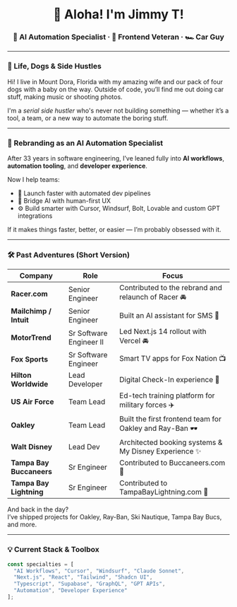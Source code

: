 <!-- README.md for GitHub Profile -->

<div align="center">

# 👋 Aloha! I'm Jimmy T!  
### 🧠 AI Automation Specialist · 🧰 Frontend Veteran · 🏎️ Car Guy

</div>

---

### 🌴 Life, Dogs & Side Hustles

Hi! I live in Mount Dora, Florida with my amazing wife and our pack of four dogs with a baby on the way.
Outside of code, you’ll find me out doing car stuff, making music or shooting photos.

I'm a *serial side hustler* who's never not building something — whether it’s a tool, a team, or a new way to automate the boring stuff.

---

### 🤖 Rebranding as an AI Automation Specialist

After 33 years in software engineering, I’ve leaned fully into **AI workflows**, **automation tooling**, and **developer experience**.

Now I help teams:
- 🚀 Launch faster with automated dev pipelines
- 🤝 Bridge AI with human-first UX
- ⚙️ Build smarter with Cursor, Windsurf, Bolt, Lovable and custom GPT integrations

If it makes things faster, better, or easier — I’m probably obsessed with it.

---

### 🛠️ Past Adventures (Short Version)

| Company | Role | Focus |
|--------|------|-------|
| **Racer.com** | Senior Engineer | Contributed to the rebrand and relaunch of Racer 🚘 |
| **Mailchimp / Intuit** | Senior Engineer | Built an AI assistant for SMS 💬 |
| **MotorTrend** | Sr Software Engineer II | Led Next.js 14 rollout with Vercel 🚘 |
| **Fox Sports** | Sr Software Engineer | Smart TV apps for Fox Nation 📺 |
| **Hilton Worldwide** | Lead Developer | Digital Check-In experience 🏨 |
| **US Air Force** | Team Lead | Ed-tech training platform for military forces ✈️ |
| **Oakley** | Team Lead | Built the first frontend team for Oakley and Ray-Ban 🕶️ |
| **Walt Disney** | Lead Dev | Architected booking systems & My Disney Experience ✨ |
| **Tampa Bay Buccaneers** | Sr Engineer | Contributed to Buccaneers.com 🏈 |
| **Tampa Bay Lightning** | Sr Engineer | Contributed to TampaBayLightning.com 🏒 |

And back in the day?  
I’ve shipped projects for Oakley, Ray-Ban, Ski Nautique, Tampa Bay Bucs, and more.

---

### 💡 Current Stack & Toolbox

```js
const specialties = [
  "AI Workflows", "Cursor", "Windsurf", "Claude Sonnet",
  "Next.js", "React", "Tailwind", "Shadcn UI", 
  "Typescript", "Supabase", "GraphQL", "GPT APIs", 
  "Automation", "Developer Experience"
];
